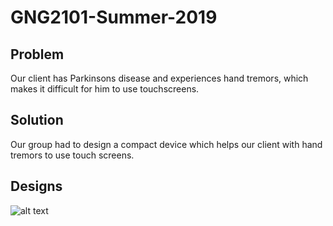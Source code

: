 # GNG2101-Summer-2019 

## Problem
Our client has Parkinsons disease and experiences hand tremors, which makes it difficult for him to use 
touchscreens. 

## Solution
Our group had to design a compact device which helps our client with hand tremors to use touch screens. 

## Designs

![alt text](https://https://github.com/Joydeepgill/GNG2101-Summer-2019/blob/master/images/image5.jpg)
